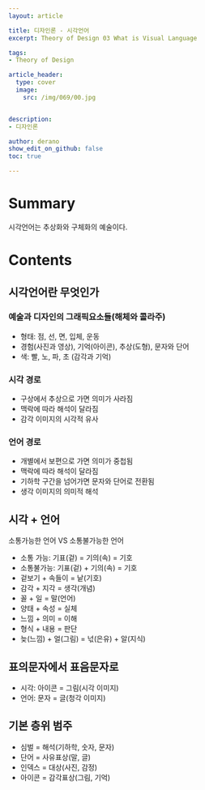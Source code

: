 ```yaml
---
layout: article

title: 디자인론 - 시각언어
excerpt: Theory of Design 03 What is Visual Language

tags: 
- Theory of Design

article_header:
  type: cover
  image:
    src: /img/069/00.jpg


description: 
- 디자인론

author: derano
show_edit_on_github: false
toc: true

--- 
```

# Summary
시각언어는 추상화와 구체화의 예술이다.
  
# Contents
## 시각언어란 무엇인가
### 예술과 디자인의 그래픽요소들(해체와 콜라주)
- 형태: 점, 선, 면, 입체, 운동
- 경험(사진과 영상), 기억(아이콘), 추상(도형), 문자와 단어
- 색: 빨, 노, 파, 초 (감각과 기억)

### 시각 경로
- 구상에서 추상으로 가면 의미가 사라짐
- 맥락에 따라 해석이 달라짐
- 감각 이미지의 시각적 유사

### 언어 경로
- 개별에서 보편으로 가면 의미가 중첩됨
- 맥락에 따라 해석이 달라짐
- 기하학 구간을 넘어가면 문자와 단어로 전환됨
- 생각 이미지의 의미적 해석

## 시각 + 언어
소통가능한 언어 VS 소통불가능한 언어
- 소통 가능: 기표(겉) = 기의(속) = 기호
- 소통불가능: 기표(겉) + 기의(속) = 기호
- 겉보기 + 속들이 = 낱(기호)
- 감각 + 지각 = 생각(개념)
- 꼴 + 일 = 말(언어)
- 양태 + 속성 = 실체
- 느낌 + 의미 = 이해
- 형식 + 내용 = 판단
- 늦(느낌) + 얼(그림) = 넋(은유) + 알(지식)

## 표의문자에서 표음문자로
- 시각: 아이콘 = 그림(시각 이미지)
- 언어: 문자 = 글(청각 이미지)

## 기본 층위 범주
- 심벌 = 해석(기하학, 숫자, 문자)
- 단어 = 사유표상(말, 글)
- 인덱스 = 대상(사진, 감정)
- 아이콘 = 감각표상(그림, 기억)